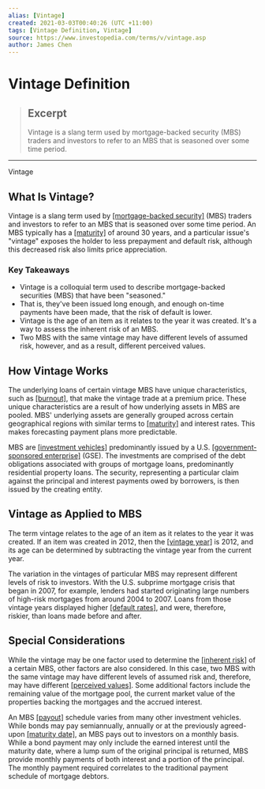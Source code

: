 ```yaml
---
alias: [Vintage]
created: 2021-03-03T00:40:26 (UTC +11:00)
tags: [Vintage Definition, Vintage]
source: https://www.investopedia.com/terms/v/vintage.asp
author: James Chen
---
```


# Vintage Definition

> ## Excerpt
> Vintage is a slang term used by mortgage-backed security (MBS) traders and investors to refer to an MBS that is seasoned over some time period.

---

Vintage
## What Is Vintage?

Vintage is a slang term used by [[mortgage-backed security]](https://www.investopedia.com/terms/m/mbs.asp) (MBS) traders and investors to refer to an MBS that is seasoned over some time period. An MBS typically has a [[maturity]](https://www.investopedia.com/terms/m/maturity.asp) of around 30 years, and a particular issue's "vintage" exposes the holder to less prepayment and default risk, although this decreased risk also limits price appreciation.

### Key Takeaways

-   Vintage is a colloquial term used to describe mortgage-backed securities (MBS) that have been "seasoned."
-   That is, they've been issued long enough, and enough on-time payments have been made, that the risk of default is lower.
-   Vintage is the age of an item as it relates to the year it was created. It's a way to assess the inherent risk of an MBS.
-   Two MBS with the same vintage may have different levels of assumed risk, however, and as a result, different perceived values.

## How Vintage Works

The underlying loans of certain vintage MBS have unique characteristics, such as [[burnout]](https://www.investopedia.com/terms/b/burnout.asp), that make the vintage trade at a premium price. These unique characteristics are a result of how underlying assets in MBS are pooled. MBS' underlying assets are generally grouped across certain geographical regions with similar terms to [[maturity]](https://www.investopedia.com/terms/m/maturity.asp) and interest rates. This makes forecasting payment plans more predictable.

MBS are [[investment vehicles]](https://www.investopedia.com/terms/i/investmentvehicle.asp) predominantly issued by a U.S. [[government-sponsored enterprise]](https://www.investopedia.com/terms/g/gse.asp) (GSE). The investments are comprised of the debt obligations associated with groups of mortgage loans, predominantly residential property loans. The security, representing a particular claim against the principal and interest payments owed by borrowers, is then issued by the creating entity.

## Vintage as Applied to MBS

The term vintage relates to the age of an item as it relates to the year it was created. If an item was created in 2012, then the [[vintage year]](https://www.investopedia.com/terms/v/vintage_year.asp) is 2012, and its age can be determined by subtracting the vintage year from the current year.

The variation in the vintages of particular MBS may represent different levels of risk to investors. With the U.S. subprime mortgage crisis that began in 2007, for example, lenders had started originating large numbers of high-risk mortgages from around 2004 to 2007. Loans from those vintage years displayed higher [[default rates]](https://www.investopedia.com/terms/d/defaultrate.asp), and were, therefore, riskier, than loans made before and after.

## Special Considerations

While the vintage may be one factor used to determine the [[inherent risk]](https://www.investopedia.com/terms/i/inherent-risk.asp) of a certain MBS, other factors are also considered. In this case, two MBS with the same vintage may have different levels of assumed risk and, therefore, may have different [[perceived values]](https://www.investopedia.com/terms/p/perceived-value.asp). Some additional factors include the remaining value of the mortgage pool, the current market value of the properties backing the mortgages and the accrued interest.

An MBS [[payout]](https://www.investopedia.com/terms/p/payout.asp) schedule varies from many other investment vehicles. While bonds may pay semiannually, annually or at the previously agreed-upon [[maturity date]](https://www.investopedia.com/terms/m/maturitydate.asp), an MBS pays out to investors on a monthly basis. While a bond payment may only include the earned interest until the maturity date, where a lump sum of the original principal is returned, MBS provide monthly payments of both interest and a portion of the principal. The monthly payment required correlates to the traditional payment schedule of mortgage debtors.
